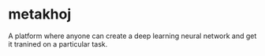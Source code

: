 # metakhoj

A platform where anyone can create a deep learning neural network and get it tranined on a particular task.
